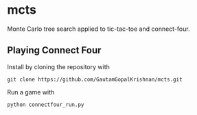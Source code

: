 # mcts
Monte Carlo tree search applied to tic-tac-toe and connect-four.

## Playing Connect Four
Install by cloning the repository with

    git clone https://github.com/GautamGopalKrishnan/mcts.git

Run a game with

    python connectfour_run.py
